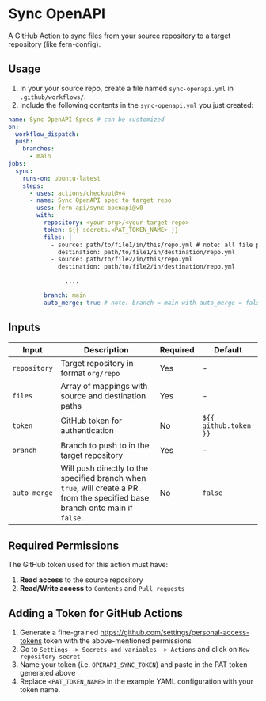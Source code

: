 # Sync OpenAPI

A GitHub Action to sync files from your source repository to a target repository (like fern-config).

## Usage

1. In your your source repo, create a file named `sync-openapi.yml` in `.github/workflows/`. 
2. Include the following contents in the `sync-openapi.yml` you just created: 

```yaml
name: Sync OpenAPI Specs # can be customized
on:
  workflow_dispatch:
  push:
    branches:
      - main
jobs:
  sync:
    runs-on: ubuntu-latest
    steps:
      - uses: actions/checkout@v4
      - name: Sync OpenAPI spec to target repo
        uses: fern-api/sync-openapi@v0
        with:
          repository: <your-org>/<your-target-repo>
          token: ${{ secrets.<PAT_TOKEN_NAME> }}
          files: |
            - source: path/to/file1/in/this/repo.yml # note: all file paths are relative to repository root
              destination: path/to/file1/in/destination/repo.yml
            - source: path/to/file2/in/this/repo.yml
              destination: path/to/file2/in/destination/repo.yml

                ....

          branch: main
          auto_merge: true # note: branch = main with auto_merge = false will cause an error

```

## Inputs

| Input | Description | Required | Default |
|-------|-------------|----------|---------|
| `repository` | Target repository in format `org/repo` | Yes | - |
| `files` | Array of mappings with source and destination paths | Yes | - |
| `token` | GitHub token for authentication | No | `${{ github.token }}` |
| `branch` | Branch to push to in the target repository | Yes | - |
| `auto_merge` | Will push directly to the specified branch when `true`, will create a PR from the specified base branch onto main if `false`. | No | `false` |


## Required Permissions

The GitHub token used for this action must have:

1. **Read access** to the source repository
2. **Read/Write access** to `Contents` and `Pull requests`

## Adding a Token for GitHub Actions

1. Generate a fine-grained https://github.com/settings/personal-access-tokens token with the above-mentioned permissions
2. Go to `Settings -> Secrets and variables -> Actions` and click on `New repository secret`
3. Name your token (i.e. `OPENAPI_SYNC_TOKEN`) and paste in the PAT token generated above
4. Replace `<PAT_TOKEN_NAME>` in the example YAML configuration with your token name.


